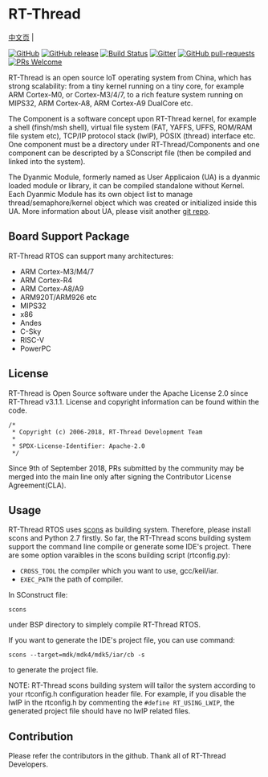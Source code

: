 # RT-Thread #

[中文页](README_zh.md) |

[![GitHub](https://img.shields.io/github/license/RT-Thread/rt-thread.svg)](https://github.com/RT-Thread/rt-thread/blob/master/LICENSE)
[![GitHub release](https://img.shields.io/github/release/RT-Thread/rt-thread.svg)](https://github.com/RT-Thread/rt-thread/releases)
[![Build Status](https://travis-ci.org/RT-Thread/rt-thread.svg)](https://travis-ci.org/RT-Thread/rt-thread)
[![Gitter](https://badges.gitter.im/Join%20Chat.svg)](https://gitter.im/RT-Thread/rt-thread?utm_source=badge&utm_medium=badge&utm_campaign=pr-badge&utm_content=badge)
[![GitHub pull-requests](https://img.shields.io/github/issues-pr/RT-Thread/rt-thread.svg)](https://github.com/RT-Thread/rt-thread/pulls)
[![PRs Welcome](https://img.shields.io/badge/PRs-welcome-brightgreen.svg?style=flat)](https://github.com/RT-Thread/rt-thread/pulls)

RT-Thread is an open source IoT operating system from China, which has strong scalability: from a tiny kernel running on a tiny core, for example ARM Cortex-M0, or Cortex-M3/4/7, to a rich feature system running on MIPS32, ARM Cortex-A8, ARM Cortex-A9 DualCore etc.


The Component is a software concept upon RT-Thread kernel, for example a shell (finsh/msh shell), virtual file system (FAT, YAFFS, UFFS, ROM/RAM file system etc), TCP/IP protocol stack (lwIP), POSIX (thread) interface etc. One component must be a directory under RT-Thread/Components and one component can be descripted by a SConscript file (then be compiled and linked into the system).

The Dyanmic Module, formerly named as User Applicaion (UA) is a dyanmic loaded module or library, it can be compiled standalone without Kernel. Each Dyanmic Module has its own object list to manage thread/semaphore/kernel object which was created or initialized inside this UA. More information about UA, please visit another [git repo](https://github.com/RT-Thread/rtthread-apps).

## Board Support Package ##

RT-Thread RTOS can support many architectures:

* ARM Cortex-M3/M4/7
* ARM Cortex-R4
* ARM Cortex-A8/A9
* ARM920T/ARM926 etc
* MIPS32
* x86
* Andes
* C-Sky
* RISC-V
* PowerPC

## License ##

RT-Thread is Open Source software under the Apache License 2.0 since RT-Thread v3.1.1. License and copyright information can be found within the code.

    /*
     * Copyright (c) 2006-2018, RT-Thread Development Team
     *
     * SPDX-License-Identifier: Apache-2.0
     */

Since 9th of September 2018, PRs submitted by the community may be merged into the main line only after signing the Contributor License Agreement(CLA).

## Usage ##

RT-Thread RTOS uses [scons](http://www.scons.org) as building system. Therefore, please install scons and Python 2.7 firstly. 
So far, the RT-Thread scons building system support the command line compile or generate some IDE's project. There are some option varaibles in the scons building script (rtconfig.py):

* ```CROSS_TOOL``` the compiler which you want to use, gcc/keil/iar. 
* ```EXEC_PATH``` the path of compiler. 

In SConstruct file:

    scons

under BSP directory to simplely compile RT-Thread RTOS.

If you want to generate the IDE's project file, you can use command:

    scons --target=mdk/mdk4/mdk5/iar/cb -s

to generate the project file.

NOTE: RT-Thread scons building system will tailor the system according to your rtconfig.h configuration header file. For example, if you disable the lwIP in the rtconfig.h by commenting the ```#define RT_USING_LWIP```, the generated project file should have no lwIP related files.

## Contribution ##

Please refer the contributors in the github. Thank all of RT-Thread Developers.
